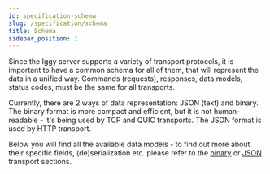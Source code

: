 ```yaml
---
id: specification-schema
slug: /specification/schema
title: Schema
sidebar_position: 1
---
```


Since the Iggy server supports a variety of transport protocols, it is important to have a common schema for all of them, that will represent the data in a unified way. Commands (requests), responses, data models, status codes, must be the same for all transports.

Currently, there are 2 ways of data representation: JSON (text) and binary. The binary format is more compact and efficient, but it is not human-readable - it's being used by TCP and QUIC transports. The JSON format is used by HTTP transport.

Below you will find all the available data models - to find out more about their specific fields, (de)serialization etc. please refer to the [binary](/specification/binary) or [JSON](/specification/json) transport sections.